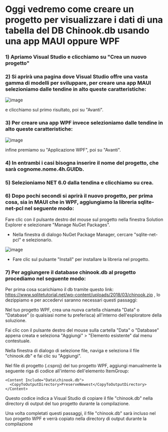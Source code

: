 # Oggi vedremo come creare un progetto per visualizzare i dati di una tabella del DB Chinook.db usando una app MAUI oppure WPF

### 1) Apriamo Visual Studio e clicchiamo su "Crea un nuovo progetto"

### 2) Si aprirà una pagina dove Visual Studio offre una vasta gamma di modelli per sviluppare, per creare una app MAUI selezioniamo dalle tendine in alto queste caratteristiche:

![image](https://github.com/giovimori/GUIDb/assets/116790906/4bd0c4d5-46a8-480f-98e2-910407ec71b7)

e clicchiamo sul primo risultato, poi su "Avanti".

### 3) Per creare una app WPF invece selezioniamo dalle tendine in alto queste caratteristiche:

![image](https://github.com/giovimori/GUIDb/assets/116790906/66989f44-c065-4f08-834f-971e7a184869)

infine premiamo su "Applicazione WPF", poi su "Avanti".

### 4) In entrambi i casi bisogna inserire il nome del progetto, che sarà cognome.nome.4h.GUIDb.

### 5) Selezioniamo NET 6.0 dalla tendina e clicchiamo su crea.

### 6) Dopo pochi secondi si aprirà il nuovo progetto, per prima cosa, sia in MAUI che in WPF, aggiungiamo la libreria sqlite-net-pcl nel seguente modo:

Fare clic con il pulsante destro del mouse sul progetto nella finestra Solution Explorer e selezionare "Manage NuGet Packages".
   - Nella finestra di dialogo NuGet Package Manager, cercare "sqlite-net-pcl" e selezionarlo.
   
   ![image](https://github.com/giovimori/GUIDb/assets/116790906/22ef9971-a951-499e-ade1-9c28e0f82cb9)

   - Fare clic sul pulsante "Install" per installare la libreria nel progetto.

### 7) Per aggiungere il database chinook.db al progetto procediamo nel seguente modo:
Per prima cosa scarichiamo il db tramite questo link: https://www.sqlitetutorial.net/wp-content/uploads/2018/03/chinook.zip , lo dezippiamo e per accedervi saranno necessari questi passaggi:
   
Nel tuo progetto WPF, crea una nuova cartella chiamata "Data" o "Database" (o qualsiasi nome tu preferisca) all'interno dell'esploratore della soluzione.

Fai clic con il pulsante destro del mouse sulla cartella "Data" o "Database" appena creata e seleziona "Aggiungi" > "Elemento esistente" dal menu contestuale.

Nella finestra di dialogo di selezione file, naviga e seleziona il file "chinook.db" e fai clic su "Aggiungi".

Nel file di progetto (.csproj) del tuo progetto WPF, aggiungi manualmente la seguente riga di codice all'interno dell'elemento ItemGroup:
```
<Content Include="Data\chinook.db">
  <CopyToOutputDirectory>PreserveNewest</CopyToOutputDirectory>
</Content>
   ```
Questo codice indica a Visual Studio di copiare il file "chinook.db" nella directory di output del tuo progetto durante la compilazione.

Una volta completati questi passaggi, il file "chinook.db" sarà incluso nel tuo progetto WPF e verrà copiato nella directory di output durante la compilazione

   




